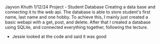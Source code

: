 Jayvon Khuth
1/12/24
Project - Student Database
Creating a data base and connecting it to the web api. The database is able to store student's first name, last name and one hobby. To achieve this, I mainly just created a basic webapi with a get, post, and delete. After that I created a database using SQLite, and connected everything together, following the lecture. 
 - Jessie looked at the code and said it was good